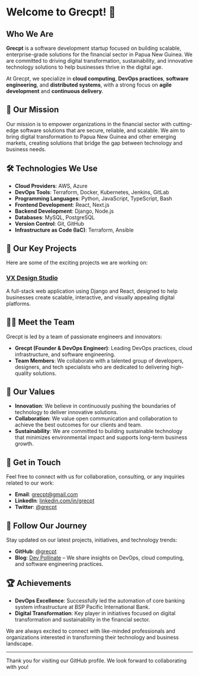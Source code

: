 # Welcome to Grecpt! 🚀

## Who We Are
**Grecpt** is a software development startup focused on building scalable, enterprise-grade solutions for the financial sector in Papua New Guinea. We are committed to driving digital transformation, sustainability, and innovative technology solutions to help businesses thrive in the digital age.

At Grecpt, we specialize in **cloud computing**, **DevOps practices**, **software engineering**, and **distributed systems**, with a strong focus on **agile development** and **continuous delivery**.

## 🌟 Our Mission
Our mission is to empower organizations in the financial sector with cutting-edge software solutions that are secure, reliable, and scalable. We aim to bring digital transformation to Papua New Guinea and other emerging markets, creating solutions that bridge the gap between technology and business needs.

## 🛠️ Technologies We Use
- **Cloud Providers**: AWS, Azure
- **DevOps Tools**: Terraform, Docker, Kubernetes, Jenkins, GitLab
- **Programming Languages**: Python, JavaScript, TypeScript, Bash
- **Frontend Development**: React, Next.js
- **Backend Development**: Django, Node.js
- **Databases**: MySQL, PostgreSQL
- **Version Control**: Git, GitHub
- **Infrastructure as Code (IaC)**: Terraform, Ansible

## 🚀 Our Key Projects
Here are some of the exciting projects we are working on:

### [VX Design Studio](#)
A full-stack web application using Django and React, designed to help businesses create scalable, interactive, and visually appealing digital platforms.

## 🧑‍💻 Meet the Team
Grecpt is led by a team of passionate engineers and innovators:

- **Grecpt (Founder & DevOps Engineer)**: Leading DevOps practices, cloud infrastructure, and software engineering.
- **Team Members**: We collaborate with a talented group of developers, designers, and tech specialists who are dedicated to delivering high-quality solutions.

## 🌱 Our Values
- **Innovation**: We believe in continuously pushing the boundaries of technology to deliver innovative solutions.
- **Collaboration**: We value open communication and collaboration to achieve the best outcomes for our clients and team.
- **Sustainability**: We are committed to building sustainable technology that minimizes environmental impact and supports long-term business growth.

## 💬 Get in Touch
Feel free to connect with us for collaboration, consulting, or any inquiries related to our work:
- **Email**: [grecpt@gmail.com](mailto:grecpt@gmail.com)
- **LinkedIn**: [linkedin.com/in/grecpt](https://www.linkedin.com/in/grecpt)
- **Twitter**: [@grecpt](https://twitter.com/grecpt)

## 📢 Follow Our Journey
Stay updated on our latest projects, initiatives, and technology trends:
- **GitHub**: [@grecpt](https://github.com/grecpt)
- **Blog**: [Dev Pollinate](https://substack.com/dev-pollinate) – We share insights on DevOps, cloud computing, and software engineering practices.

## 🏆 Achievements
- **DevOps Excellence**: Successfully led the automation of core banking system infrastructure at BSP Pacific International Bank.
- **Digital Transformation**: Key player in initiatives focused on digital transformation and sustainability in the financial sector.

We are always excited to connect with like-minded professionals and organizations interested in transforming their technology and business landscape.

---

Thank you for visiting our GitHub profile. We look forward to collaborating with you!
